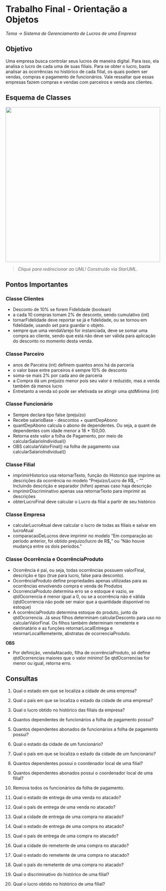 # Trabalho Final - Orientação a Objetos
_Tema -> Sistema de Gerenciamento de Lucros de uma Empresa_

## Objetivo 
Uma empresa busca controlar seus lucros de maneira digital. Para isso, ela analisa o lucro de cada uma de suas filiais. Para se obter o lucro, basta analisar as ocorrências no histórico de cada filial, os quais podem ser vendas, compras e pagamento de funcionários. Vale ressaltar que essas empresas fazem compras e vendas com parceiros e venda aos clientes.

## Esquema de Classes
<a href="https//github.com/tetenc555/trabOrientObj/blob/main/classes.mdj"><img src="https//github.com/tetenc555/trabOrientObj/blob/main/printUML.png" width="500px" height="auto" /></a>
>_Clique para redirecionar ao UML! Construído via StarUML._

## Pontos Importantes

### Classe Clientes
* Desconto de 10% se forem Fidelidade (boolean)
* a cada 10 compras tomam 2% de desconto, sendo cumulativo (int)
* tornarFidelidade deve reportar se já e fidelidade, ou se tornou em fidelidade, usando set para guardar o objeto.
* sempre que uma vendaVarejo for instanciada, deve se somar uma compra ao cliente, sendo que está não deve ser válida para aplicação do desconto no momento desta venda.
### Classe Parceiro
* anos de Parceira (int) definem quantos anos há da parceria
* o valor base entre parceiros é sempre 10% de desconto
* soma-se mais 2% por cada ano de parceria
* a Compra dá um prejuízo menor pois seu valor é reduzido, mas a venda também dá menos lucro
* Entretanto a venda só pode ser efetivada se atingir uma qtdMinima (int)
### Classe Funcionário
* Sempre declara tipo false (prejuízo)
* Recebe salarioBase - descontos + quantDepAbono
* quantDepAbono calcula o abono de dependentes. Ou seja, a quant de dependentes com idade menor a 18 * 150,00.
* Retorna este valor a folha de Pagamento, por meio de calcularSalarioIndividual()
* OBS calcularValorFinal() na folha de pagamento usa calcularSalarioIndividual()
### Classe Filial
- imprimirHistorico usa retornarTexto, função do Historico que imprime as descrições da ocorrência no modelo “Prejuízo/Lucro de R$**,** - ”” Incluindo descrição e separador (hífen) apenas caso haja descrição
- imprimirDiscriminativo apenas usa retornarTexto para imprimir as descrições
- obterLucroFinal deve calcular o Lucro da filial a partir de seu histórico
### Classe Empresa
- calcularLucroAtual deve calcular o lucro de todas as filiais e salvar em lucroAtual
- comparacaoDeLucros deve imprimir no modelo “Em comparação ao período anterior, foi obtido prejuízo/lucro de R$**,**” ou “Não houve mudança entre os dois períodos.”
### Classe Ocorrência e OcorrênciaProduto
* Ocorrência é pai, ou seja, todas ocorrências possuem valorFinal, descrição e tipo (true para lucro, false para desconto).
* OcorrênciaProduto define propriedades apenas utilizadas para as ocorrências envolvendo compra e venda de Produtos
* OcorrenciaProduto determina erro se o estoque é vazio, se qtdOcorrencia é menor igual a 0, ou se a ocorrência não é válida (qtdOcorrencia não pode ser maior que a quantidade disponível no estoque)
* A ocorrênciaProduto determina estoque do produto, junto da qtdOcorrencia. Já seus filhos determinam calcularDesconto para uso no calcularValorFinal. Os filhos também determinam remetente e destinatário e as funções retornarLocalEntrega e retornarLocalRemetente, abstratas de ocorrenciaProduto.

**OBS** 
* Por definição, vendaAtacado, filha de ocorrênciaProduto, só define qtdOcorrencias maiores que o valor mínimo! Se qtdOcorrencias for menor ou igual, retorna erro. 


## Consultas


1) Qual o estado em que se localiza a cidade de uma empresa?

2) Qual o país em que se localiza o estado da cidade de uma empresa?

3) Qual o lucro obtido no histórico das filiais da empresa?

4) Quantos dependentes de funcionários a folha de pagamento possui?

5) Quantos dependentes abonados de funcionários a folha de pagamento possui?

6) Qual o estado da cidade de um funcionário? 

7) Qual o país em que se localiza o estado da cidade de um funcionário?

8) Quantos dependentes possui o coordenador local de uma filial?

9) Quantos dependentes abonados possui o coordenador local de uma filial? 

10) Remova todos os funcionários da folha de pagamento.

11) Qual o estado de entrega de uma venda no atacado?

12) Qual o país de entrega de uma venda no atacado?

13) Qual a cidade de entrega de uma compra no atacado?

14) Qual o estado de entrega de uma compra no atacado?

15) Qual o país de entrega de uma compra no atacado?

16) Qual a cidade do remetente de uma compra no atacado?

17) Qual o estado do remetente de uma compra no atacado?

18) Qual o país do remetente de uma compra no atacado?

19) Qual o discriminativo do histórico de uma filial?

20) Qual o lucro obtido no histórico de uma filial? 


